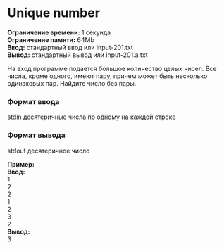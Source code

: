 # Unique number

****Ограничение времени:****	1 секунда  
****Ограничение памяти:****	64Mb  
****Ввод:****	стандартный ввод или input-201.txt  
****Вывод:****	стандартный вывод или input-201.a.txt  

На вход программе подается большое количество целых чисел. Все числа, кроме одного, имеют пару, причем может быть несколько одинаковых пар. Найдите число без пары.

### Формат ввода
stdin десятеричные числа по одному на каждой строке

### Формат вывода
stdout десятеричное число

**Пример:**  
****Ввод:****	          
1         
2  
2  
1  
2  
3  
2  
****Вывод:****    
 3     
